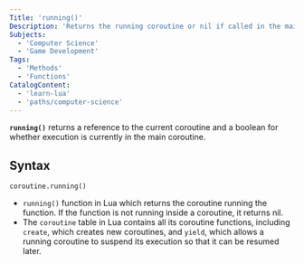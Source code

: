 ```yaml
---
Title: 'running()'
Description: 'Returns the running coroutine or nil if called in the main thread.'
Subjects:
  - 'Computer Science'
  - 'Game Development'
Tags:
  - 'Methods'
  - 'Functions'
CatalogContent:
  - 'learn-lua'
  - 'paths/computer-science'
---
```


**`running()`** returns a reference to the current coroutine and a boolean for whether execution is currently in the main coroutine.

## Syntax

```pseudo
coroutine.running()
```

- `running()` function in Lua which returns the coroutine running the function. If the function is not running inside a coroutine, it returns nil.
- The `coroutine` table in Lua contains all its coroutine functions, including `create`, which creates new coroutines, and `yield`, which allows a running coroutine to suspend its execution so that it can be resumed later.